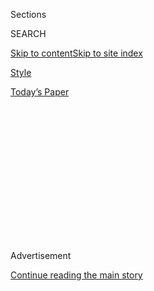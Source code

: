 <div id="app">

<div>

<div>

<div>

<div class="NYTAppHideMasthead css-1q2w90k e1suatyy0">

<div class="section css-ui9rw0 e1suatyy2">

<div class="css-eph4ug er09x8g0">

<div class="css-6n7j50">

</div>

<span class="css-1dv1kvn">Sections</span>

<div class="css-10488qs">

<span class="css-1dv1kvn">SEARCH</span>

</div>

[Skip to content](#site-content)[Skip to site
index](#site-index)

</div>

<div id="masthead-section-label" class="css-1wr3we4 eaxe0e00">

[Style](https://www.nytimes3xbfgragh.onion/section/style)

</div>

<div class="css-10698na e1huz5gh0">

</div>

</div>

<div id="masthead-bar-one" class="section hasLinks css-15hmgas e1csuq9d3">

<div class="css-uqyvli e1csuq9d0">

</div>

<div class="css-1uqjmks e1csuq9d1">

</div>

<div class="css-9e9ivx">

[](https://myaccount.nytimes3xbfgragh.onion/auth/login?response_type=cookie&client_id=vi)

</div>

<div class="css-1bvtpon e1csuq9d2">

[Today’s
Paper](https://www.nytimes3xbfgragh.onion/section/todayspaper)

</div>

</div>

</div>

</div>

<div data-aria-hidden="false">

<div id="site-content" data-role="main">

<div>

<div class="css-1aor85t" style="opacity:0.000000001;z-index:-1;visibility:hidden">

<div class="css-1hqnpie">

<div class="css-epjblv">

<span class="css-17xtcya">[Style](/section/style)</span><span class="css-x15j1o">|</span><span class="css-fwqvlz">How
to Make It as a Paparazzo in a Pandemic? Focus on
Influencers</span>

</div>

<div class="css-k008qs">

<div class="css-1iwv8en">

<span class="css-18z7m18"></span>

<div>

</div>

</div>

<span class="css-1n6z4y">https://nyti.ms/2FRV4M9</span>

<div class="css-1705lsu">

<div class="css-4xjgmj">

<div class="css-4skfbu" data-role="toolbar" data-aria-label="Social Media Share buttons, Save button, and Comments Panel with current comment count" data-testid="share-tools">

  - 
  - 
  - 
  - 
    
    <div class="css-6n7j50">
    
    </div>

  - 

</div>

</div>

</div>

</div>

</div>

</div>

<div class="css-13pd83m">

</div>

<div id="top-wrapper" class="css-1sy8kpn">

<div id="top-slug" class="css-l9onyx">

Advertisement

</div>

[Continue reading the main
story](#after-top)

<div class="ad top-wrapper" style="text-align:center;height:100%;display:block;min-height:250px">

<div id="top" class="place-ad" data-position="top" data-size-key="top">

</div>

</div>

<div id="after-top">

</div>

</div>

<div>

<div id="sponsor-wrapper" class="css-1hyfx7x">

<div id="sponsor-slug" class="css-19vbshk">

Supported by

</div>

[Continue reading the main
story](#after-sponsor)

<div id="sponsor" class="ad sponsor-wrapper" style="text-align:center;height:100%;display:block">

</div>

<div id="after-sponsor">

</div>

</div>

<div class="css-186x18t">

</div>

<div class="css-1vkm6nb ehdk2mb0">

# How to Make It as a Paparazzo in a Pandemic? Focus on Influencers

</div>

Fletcher Greene, 38, used to photograph all sorts of celebrities. Then,
in March, the A-listers hid while Gen Z’s rising stars stayed in plain
sight.

<div class="css-79elbk" data-testid="photoviewer-wrapper">

<div class="css-z3e15g" data-testid="photoviewer-wrapper-hidden">

</div>

<div class="css-1a48zt4 ehw59r15" data-testid="photoviewer-children">

![<span class="css-16f3y1r e13ogyst0" data-aria-hidden="true">Fletcher
Greene, 38, is a paparazzo and the creator of the Hollywood Fix, a media
brand that has become the go-to source for news about Gen Z celebrities.
Here, he shoots a TMZ-style interview with the TikTok star Tony
Lopez.</span><span class="css-cnj6d5 e1z0qqy90" itemprop="copyrightHolder"><span class="css-1ly73wi e1tej78p0">Credit...</span><span><span>David
Walter Banks for The New York
Times</span></span></span>](https://static01.graylady3jvrrxbe.onion/images/2020/08/27/fashion/26HOLLYWOODFIX-1/26HOLLYWOODFIX-1-articleLarge.jpg?quality=75&auto=webp&disable=upscale)

</div>

</div>

<div class="css-18e8msd">

<div class="css-vp77d3 epjyd6m0">

<div class="css-hus3qt ey68jwv0" data-aria-hidden="true">

[![Taylor
Lorenz](https://static01.graylady3jvrrxbe.onion/images/2020/03/18/reader-center/author-taylor-lorenz/author-taylor-lorenz-thumbLarge.png
"Taylor Lorenz")](https://www.nytimes3xbfgragh.onion/by/taylor-lorenz)

</div>

<div class="css-1baulvz">

By [<span class="css-1baulvz last-byline" itemprop="name">Taylor
Lorenz</span>](https://www.nytimes3xbfgragh.onion/by/taylor-lorenz)

</div>

</div>

  - 
    
    <div class="css-ld3wwf e16638kd2">
    
    Aug. 25,
    2020
    
    </div>

  - 
    
    <div class="css-4xjgmj">
    
    <div class="css-d8bdto" data-role="toolbar" data-aria-label="Social Media Share buttons, Save button, and Comments Panel with current comment count" data-testid="share-tools">
    
      - 
      - 
      - 
      - 
        
        <div class="css-6n7j50">
        
        </div>
    
      - 
    
    </div>
    
    </div>

</div>

</div>

<div class="section meteredContent css-1r7ky0e" name="articleBody" itemprop="articleBody">

<div class="css-1fanzo5 StoryBodyCompanionColumn">

<div class="css-53u6y8">

Fletcher Greene, 38, has an encyclopedic knowledge of the internet’s
dramas and daily displays. He can tell you which influencers are
feuding, who [hosted a socially undistanced party last
weekend](https://www.nytimes3xbfgragh.onion/2020/08/19/style/la-party-power-cut-tiktok.html),
and where the [Sway
Boys](https://www.nytimes3xbfgragh.onion/2020/06/08/style/sway-house-neighbors-tiktok.html)
ate lunch on Tuesday.

This wasn’t always the case. But in recent months, as [paparazzi in Los
Angeles have worked tirelessly to track down the few masked A-listers in
town](https://www.nytimes3xbfgragh.onion/2020/05/20/style/paparazzi-celebrity-photos.html),
Mr. Greene has turned his focus to subjects in plain sight: the social
media stars of Gen Z.

His brand, the Hollywood Fix, has become an essential source for
on-the-ground coverage of their daily outings in pandemic-era Los
Angeles. While drama channels and tea accounts like
[@TikTokRoom](https://www.instagram.com/tiktokroom/?hl=en) share
screenshots and recordings of influencers’ online behavior, the
Hollywood Fix captures their offline lives.

</div>

</div>

<div class="css-1fanzo5 StoryBodyCompanionColumn">

<div class="css-53u6y8">

Mr. Greene’s videos have become so ubiquitous on the teen internet that
they’re now a meme. Hundreds of young people on TikTok have posted
Hollywood Fix parody videos, and YouTubers [like Emma
Chamberlain](https://www.instagram.com/p/CDZYofMpnjT/) have referenced
the Hollywood Fix in their videos. People often parrot Mr. Greene’s
signature catch phrase — “The fans wanna know\!” — in videos and replies
on Twitter.

</div>

</div>

<div class="css-79elbk" data-testid="photoviewer-wrapper">

<div class="css-z3e15g" data-testid="photoviewer-wrapper-hidden">

</div>

<div class="css-1a48zt4 ehw59r15" data-testid="photoviewer-children">

![<span class="css-16f3y1r e13ogyst0" data-aria-hidden="true">Mr. Greene
outside one of his usual haunts, BOA Steakhouse, on Sunset Boulevard in
West Hollywood,
Calif.</span><span class="css-cnj6d5 e1z0qqy90" itemprop="copyrightHolder"><span class="css-1ly73wi e1tej78p0">Credit...</span><span>David
Walter Banks for The New York
Times</span></span>](https://static01.graylady3jvrrxbe.onion/images/2020/08/27/fashion/26HOLLYWOODFIX-2/merlin_176083128_b92e3ad1-8e11-4807-a33e-036e1cb16c6a-articleLarge.jpg?quality=75&auto=webp&disable=upscale)

</div>

</div>

<div class="css-1fanzo5 StoryBodyCompanionColumn">

<div class="css-53u6y8">

“Whenever I have nothing to do, I’ll watch the Hollywood Fix,” said
Alana Lintao, 16, a TikToker in New Jersey who creates parodies of Mr.
Greene’s videos. In January, she spent hours consuming content on his
YouTube channel. “I kind of got caught in a loop and I was binge
watching all of the videos,” she said.

Becoming a celebrity documentarian — not to mention an authority on Gen
Z — wasn’t Mr. Greene’s plan when he moved from Dallas to Los Angeles in
2013. He had come to the city for a change of pace. At the time he was
working as a music producer.

Soon after his arrival, he noticed the number of famous people walking
around his West Hollywood neighborhood. “I used to live down the street
from Karrueche Tran, and I’d see Chris Brown,” he said.

One day, he began snapping pictures of the two with his phone. He called
up TMZ to see if someone there would be interested in buying them, and
to his surprise an editor offered him $1,000 in exchange for a few
photos.

</div>

</div>

<div class="css-1fanzo5 StoryBodyCompanionColumn">

<div class="css-53u6y8">

So began his career as a paparazzo. Mr. Greene started chasing
celebrities around town, building connections with valets and service
workers who tipped him off to the whereabouts of
celebrities.

</div>

</div>

<div class="css-79elbk" data-testid="photoviewer-wrapper">

<div class="css-z3e15g" data-testid="photoviewer-wrapper-hidden">

</div>

<div class="css-1a48zt4 ehw59r15" data-testid="photoviewer-children">

<div class="css-1xdhyk6 erfvjey0">

<span class="css-1ly73wi e1tej78p0">Image</span>

<div class="css-zjzyr8">

<div data-testid="lazyimage-container" style="height:257.77777777777777px">

</div>

</div>

</div>

<span class="css-16f3y1r e13ogyst0" data-aria-hidden="true">Mr. Greene,
left, stands outside the back entrance of Cookies N Kicks, a shoe store
on Melrose Avenue in West Hollywood, alongside a fellow paparazzo after
receiving a tip that Mr. Lopez was shopping
there.</span><span class="css-cnj6d5 e1z0qqy90" itemprop="copyrightHolder"><span class="css-1ly73wi e1tej78p0">Credit...</span><span>David
Walter Banks for The New York Times</span></span>

</div>

</div>

<div class="css-1fanzo5 StoryBodyCompanionColumn">

<div class="css-53u6y8">

In 2014, he decided to put some of his content on YouTube. He was doing
more video interviews and wanted a home for the stuff that the tabloids
weren’t buying. At the time, he said, People magazine and The Daily Mail
weren’t interested in footage from, say, outside Jake Paul’s home, but
the fans of his young influencer subjects ate the videos up and his
subscriber base ballooned.

By 2016, Mr. Greene was making decent money off his YouTube channel.
This spring, it surpassed 1.4 million subscribers. Then, the pandemic
hit in March, and suddenly everything changed. Celebrities began keeping
a lower profile, stepping out only to walk their dogs or run small
errands. Mr. Greene decided that rather than park outside Jennifer
Lopez’s house all day hoping for one photo, like other paparazzi, he
would cover the stars who were posting openly about their [house
parties](https://www.nytimes3xbfgragh.onion/2020/08/06/style/influencer-parties-jake-paul-tana-mongeau-thomas-petrou-hype-house.html)
and public outings.

</div>

</div>

<div class="css-cfo9c3">

</div>

<div class="css-1fanzo5 StoryBodyCompanionColumn">

<div class="css-53u6y8">

“The TikTokers are always in groups,” Mr. Greene said. “All the popular
ones pretty much only hang out with popular ones. If you catch one you
catch two or three or four. It’s not like if you get Ben Affleck you
also get Jennifer Lopez and Alex Rodriguez and Madonna. They don’t hang
out like that.”

</div>

</div>

<div class="css-1fanzo5 StoryBodyCompanionColumn">

<div class="css-53u6y8">

When BOA Steakhouse, an upscale American restaurant on Sunset Boulevard,
opened for outdoor dining in June, it became an overnight hot spot for
Gen Z influencers. Mr. Greene parked himself out front and began
interviewing the young stars about their lives and drama as they came
and went.

“The Hollywood Fix is very much covering what’s happening on the
internet rather than who’s a big celebrity,” said Kai Watson, 19, a
founder of The Sync, a commentary channel and podcast. “You watch a
video of a huge celeb walking down the street and it has like 10,000
views, but right next to it is a Hollywood Fix video ‘Catching up with
Charli D’Amelio at BOA’ with 10 million views.”

Part of what has made the Hollywood Fix the go-to outlet for influencers
is the relationship Mr. Greene has with his subjects. They know that he
has done his research and takes their careers seriously.

Many of these young stars consider a Hollywood Fix interview to be a
marker of status. “A lot of up-and-coming creators will say, OMG\! I was
finally on Hollywood Fix,” Mr. Watson said.

</div>

</div>

<div class="css-cfo9c3">

</div>

<div class="css-1fanzo5 StoryBodyCompanionColumn">

<div class="css-53u6y8">

For many TikTok stars, Mr. Greene’s channel is a conduit to the broader
news media; his outlet is the first they go to when they want to discuss
something new or big that they hope will be covered elsewhere. On Aug.
17, when the YouTuber Elijah Daniel hosted a joke event for his new
collab mansion, the Alt Haus, he rang up the Hollywood Fix for coverage
as a form of
[commentary](https://twitter.com/GECOFTH3WEEK/status/1295481749431099392)
on the publicity seekers of “[straight
TikTok](https://www.nytimes3xbfgragh.onion/2020/06/10/style/elite-tiktok.html)”
(the dancers and lip-syncers most readily associated with the app).

</div>

</div>

<div class="css-1fanzo5 StoryBodyCompanionColumn">

<div class="css-53u6y8">

The reality star Spencer Pratt compared Mr. Greene to Ryan Seacrest,
whose radio show has always featured celebrity guests and news items.
“Back in 2008, when we were famous, Ryan Seacrest would text you and
you’d call in and he’d ask what’s going on,” Mr. Pratt said. “All the
TikTokers use the Hollywood Fix how we used Seacrest.”

Mr. Greene has also built an authority with influencers’ fans. “My stuff
is really fan-driven,” he said. “A lot of people make fun of me for
saying ‘The fans wanna know\!’ but I have hundreds of fans a day saying
‘Can you please find this person and ask them this or that? We need to
know the answer\!’ So I specialize in what people want to know about.”

The openly cozy relationship between Gen Z influencers and the paparazzi
represents a sea change in the industry, said Mr. Pratt, who described
being “shamed” for the same behavior just years ago. “These TikTokers
have reinvented everything,” he said. “Now it’s cool to film yourself
and call the paparazzi and self promote.”

Mr. Greene said that TikTok influencers have breathed life into the
young Hollywood landscape. “All these kids are young, rich, good looking
and live in these mansions,” he said. “It’s like a current version of
‘90210.’”

</div>

</div>

</div>

<div>

</div>

<div>

</div>

<div>

</div>

<div>

<div id="bottom-wrapper" class="css-1ede5it">

<div id="bottom-slug" class="css-l9onyx">

Advertisement

</div>

[Continue reading the main
story](#after-bottom)

<div id="bottom" class="ad bottom-wrapper" style="text-align:center;height:100%;display:block;min-height:90px">

</div>

<div id="after-bottom">

</div>

</div>

</div>

</div>

</div>

## Site Index

<div>

</div>

## Site Information Navigation

  - [© <span>2020</span> <span>The New York Times
    Company</span>](https://help.nytimes3xbfgragh.onion/hc/en-us/articles/115014792127-Copyright-notice)

<!-- end list -->

  - [NYTCo](https://www.nytco.com/)
  - [Contact
    Us](https://help.nytimes3xbfgragh.onion/hc/en-us/articles/115015385887-Contact-Us)
  - [Work with us](https://www.nytco.com/careers/)
  - [Advertise](https://nytmediakit.com/)
  - [T Brand Studio](http://www.tbrandstudio.com/)
  - [Your Ad
    Choices](https://www.nytimes3xbfgragh.onion/privacy/cookie-policy#how-do-i-manage-trackers)
  - [Privacy](https://www.nytimes3xbfgragh.onion/privacy)
  - [Terms of
    Service](https://help.nytimes3xbfgragh.onion/hc/en-us/articles/115014893428-Terms-of-service)
  - [Terms of
    Sale](https://help.nytimes3xbfgragh.onion/hc/en-us/articles/115014893968-Terms-of-sale)
  - [Site
    Map](https://spiderbites.nytimes3xbfgragh.onion)
  - [Help](https://help.nytimes3xbfgragh.onion/hc/en-us)
  - [Subscriptions](https://www.nytimes3xbfgragh.onion/subscription?campaignId=37WXW)

</div>

</div>

</div>

</div>
